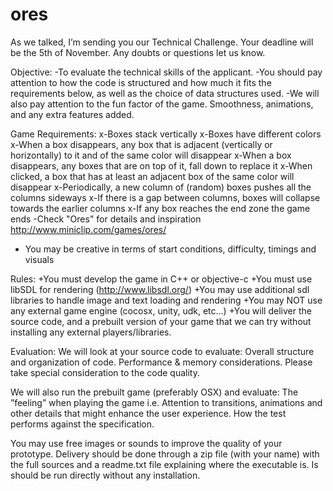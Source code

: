 # ores
As we talked, I’m sending you our Technical Challenge. Your deadline will be the 5th of November. Any doubts or questions let us know. 

Objective:
-To evaluate the technical skills of the applicant.
-You should pay attention to how the code is structured and how much it fits the requirements below, as well as the choice of data structures used.
-We will also pay attention to the fun factor of the game. Smoothness, animations, and any extra features added.
 
 
Game Requirements:
x-Boxes stack vertically
x-Boxes have different colors
x-When a box disappears, any box that is adjacent (vertically or horizontally) to it and of the same color will disappear
x-When a box disappears, any boxes that are on top of it, fall down to replace it
x-When clicked, a box that has at least an adjacent box of the same color will disappear
x-Periodically, a new column of (random) boxes pushes all the columns sideways
x-If there is a gap between columns, boxes will collapse towards the earlier columns
x-If any box reaches the end zone the game ends
-Check "Ores" for details and inspiration
http://www.miniclip.com/games/ores/
- You may be creative in terms of start conditions, difficulty, timings and visuals
 
Rules:
+You must develop the game in C++ or objective-c
+You must use libSDL for rendering (http://www.libsdl.org/)
+You may use additional sdl libraries to handle image and text loading and rendering
+You may NOT use any external game engine (cocosx, unity, udk, etc…)
+You will deliver the source code, and a prebuilt version of your game that we can try without installing any external players/libraries.
 
Evaluation:
We will look at your source code to evaluate:
Overall structure and organization of code.
Performance & memory considerations. Please take special consideration to the code quality.
 
We will also run the prebuilt game (preferably OSX) and evaluate:
The ”feeling” when playing the game i.e. Attention to transitions, animations and other details that might enhance the user experience.
How the test performs against the specification.
 
You may use free images or sounds to improve the quality of your prototype.
Delivery should be done through a zip file (with your name) with the full sources and a readme.txt file explaining where the executable is. Is should be run directly without any installation. 
